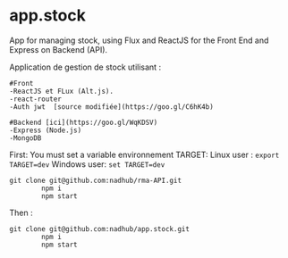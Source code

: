 # app.stock

App  for managing  stock, using Flux and ReactJS for the Front End and Express on Backend (API). 

Application de gestion de stock utilisant :  

    #Front
    -ReactJS et FLux (Alt.js). 
    -react-router
    -Auth jwt  [source modifiée](https://goo.gl/C6hK4b)
    
    #Backend [ici](https://goo.gl/WqKDSV)
    -Express (Node.js)
    -MongoDB


 First:  You must set a variable environnement TARGET: 
 Linux user : ``` export TARGET=dev ```
 Windows user: ``` set TARGET=dev ```

 ```
 git clone git@github.com:nadhub/rma-API.git 
         npm i
         npm start 
```
           
 Then :  
 ```
 git clone git@github.com:nadhub/app.stock.git
         npm i
         npm start   
```

